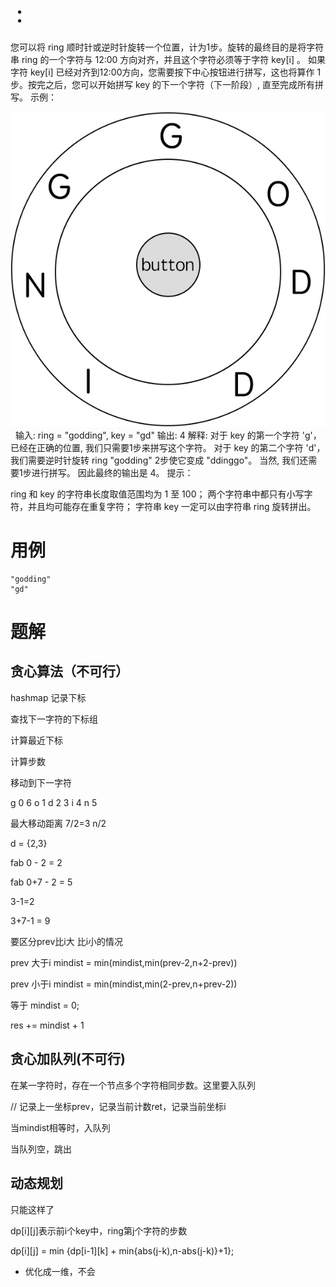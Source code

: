 # ：

您可以将 ring 顺时针或逆时针旋转一个位置，计为1步。旋转的最终目的是将字符串 ring 的一个字符与 12:00 方向对齐，并且这个字符必须等于字符 key[i] 。
如果字符 key[i] 已经对齐到12:00方向，您需要按下中心按钮进行拼写，这也将算作 1 步。按完之后，您可以开始拼写 key 的下一个字符（下一阶段）, 直至完成所有拼写。
示例：

![](./q514_1.jpg)
 
输入: ring = "godding", key = "gd"
输出: 4
解释:
 对于 key 的第一个字符 'g'，已经在正确的位置, 我们只需要1步来拼写这个字符。 
 对于 key 的第二个字符 'd'，我们需要逆时针旋转 ring "godding" 2步使它变成 "ddinggo"。
 当然, 我们还需要1步进行拼写。
 因此最终的输出是 4。
提示：

ring 和 key 的字符串长度取值范围均为 1 至 100；
两个字符串中都只有小写字符，并且均可能存在重复字符；
字符串 key 一定可以由字符串 ring 旋转拼出。

# 用例
```
"godding"
"gd"
```

# 题解

## 贪心算法（不可行）

hashmap
记录下标

查找下一字符的下标组

计算最近下标

计算步数

移动到下一字符

g 0 6
o 1
d 2 3
i 4
n 5

最大移动距离 7/2=3 n/2

d = {2,3}

fab 0 - 2 = 2

fab 0+7 - 2 = 5

3-1=2

3+7-1 = 9

要区分prev比i大 比i小的情况

prev 大于i
mindist = min(mindist,min(prev-2,n+2-prev))

prev 小于i
mindist = min(mindist,min(2-prev,n+prev-2))

等于
mindist = 0;

res += mindist + 1 




## 贪心加队列(不可行)

在某一字符时，存在一个节点多个字符相同步数。这里要入队列

// 记录上一坐标prev，记录当前计数ret，记录当前坐标i

当mindist相等时，入队列

当队列空，跳出



## 动态规划
只能这样了

dp[i][j]表示前i个key中，ring第j个字符的步数

dp[i][j] = min {dp[i-1][k] + min{abs(j-k),n-abs(j-k)}+1};

- 优化成一维，不会